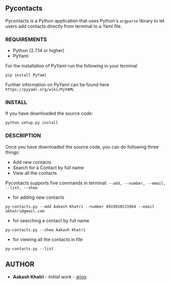## Pycontacts

Pycontacts is a Python application that uses Python's `argparse` library to let users add contacts directly from terminal to a Yaml file.

### REQUIREMENTS

* Python (2.7.14 or higher)
* PyYaml



For the installation of PyYaml run the following in your terminal
```
pip install PyYaml
```

Further information on PyYaml can be found here `https://pyyaml.org/wiki/PyYAML`


### INSTALL

If you have downloaded the source code:

    python setup.py install

### DESCRIPTION

Once you have downloaded the source code, you can do following three things:
 * Add new contacts
 * Search for a Contact by full name
 * View all the contacts

Pycontacts supports five commands in terminal:  `--add, --number, --email, --list, --show`

 
* for adding new contacts
```
py-contacts.py --add Aakash Khatri --number 0919910131964 --email akhatri@gmail.com
```

* for searching a contact by full name
```
py-contacts.py --show Aakash Khatri
```

* for viewing all the contacts in file
```
py-contacts.py --list
```

## AUTHOR

* **Aakash Khatri** - *Initial work* - [arjox](https://github.com/ajrox)

